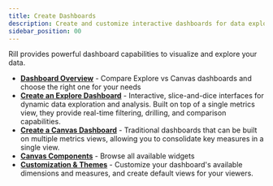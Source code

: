 ```yaml
---
title: Create Dashboards
description: Create and customize interactive dashboards for data exploration and analysis
sidebar_position: 00
---
```


Rill provides powerful dashboard capabilities to visualize and explore your data.

- [**Dashboard Overview**](/build/dashboards/dashboards-101) - Compare Explore vs Canvas dashboards and choose the right one for your needs
- [**Create an Explore Dashboard**](/build/dashboards/explore) - Interactive, slice-and-dice interfaces for dynamic data exploration and analysis. Built on top of a single metrics view, they provide real-time filtering, drilling, and comparison capabilities.
- [**Create a Canvas Dashboard**](/build/dashboards/canvas) - Traditional dashboards that can be built on multiple metrics views, allowing you to consolidate key measures in a single view.
- [**Canvas Components**](/build/dashboards/canvas-widgets) - Browse all available widgets
- [**Customization & Themes**](/build/dashboards/customization) - Customize your dashboard's available dimensions and measures, and create default views for your viewers.